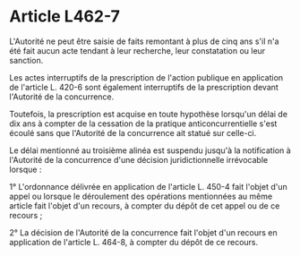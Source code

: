 # Article L462-7

L'Autorité ne peut être saisie de faits remontant à plus de cinq ans s'il n'a été fait aucun acte tendant à leur recherche, leur constatation ou leur sanction.

Les actes interruptifs de la prescription de l'action publique en application de l'article L. 420-6 sont également interruptifs de la prescription devant l'Autorité de la concurrence.

Toutefois, la prescription est acquise en toute hypothèse lorsqu'un délai de dix ans à compter de la cessation de la pratique anticoncurrentielle s'est écoulé sans que l'Autorité de la concurrence ait statué sur celle-ci.

Le délai mentionné au troisième alinéa est suspendu jusqu'à la notification à l'Autorité de la concurrence d'une décision juridictionnelle irrévocable lorsque :

1° L'ordonnance délivrée en application de l'article L. 450-4 fait l'objet d'un appel ou lorsque le déroulement des opérations mentionnées au même article fait l'objet d'un recours, à compter du dépôt de cet appel ou de ce recours ;

2° La décision de l'Autorité de la concurrence fait l'objet d'un recours en application de l'article L. 464-8, à compter du dépôt de ce recours.
